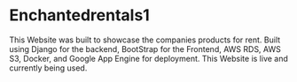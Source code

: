 # Enchantedrentals1

This Website was built to showcase the companies products for rent.
Built using Django for the backend, BootStrap for the Frontend, AWS RDS, AWS S3, Docker, and Google App Engine for deployment. 
This Website is live and currently being used.







